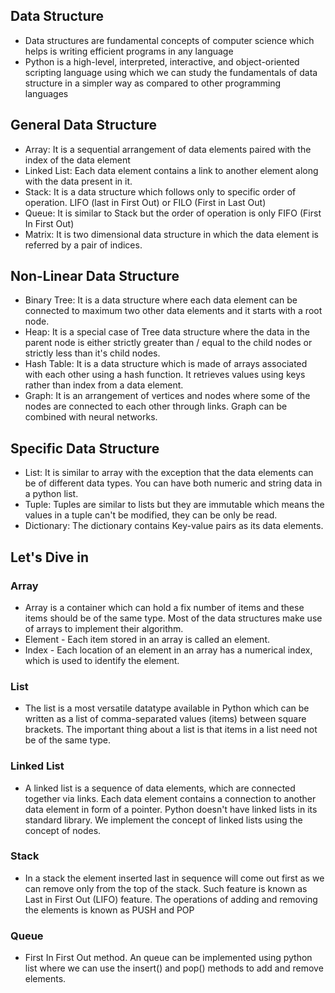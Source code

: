 ## Data Structure

* Data structures are fundamental concepts of computer science which helps is writing efficient programs in any language
* Python is a high-level, interpreted, interactive, and object-oriented scripting language using which we can study the fundamentals of data structure in a simpler way as compared to other programming languages

## General Data Structure
* Array: It is a sequential arrangement of data elements paired with the index of the data element
* Linked List: Each data element contains a link to another element along with the data present in it.
* Stack: It is a data structure which follows only to specific order of operation. LIFO (last in First Out) or FILO (First in Last Out)
* Queue: It is similar to Stack but the order of operation is only FIFO (First In First Out)
* Matrix: It is two dimensional data structure in which the data element is referred by a pair of indices.

## Non-Linear Data Structure
* Binary Tree: It is a data structure where each data element can be connected to maximum two other data elements and it starts with a root node.
* Heap: It is a special case of Tree data structure where the data in the parent node is either strictly greater than / equal to the child nodes or strictly less than it's child nodes.
* Hash Table: It is a data structure which is made of arrays associated with each other using a hash function. It retrieves values using keys rather than index from a data element.
* Graph: It is an arrangement of vertices and nodes where some of the nodes are connected to each other through links. Graph can be combined with neural networks.

## Specific Data Structure
* List: It is similar to array with the exception that the data elements can be of different data types. You can have both numeric and string data in a python list.
* Tuple: Tuples are similar to lists but they are immutable which means the values in a tuple can't be modified, they can be only be read.
* Dictionary: The dictionary contains Key-value pairs as its data elements.

## Let's Dive in
### Array
* Array is a container which can hold a fix number of items and these items should be of the same type. Most of the data structures make use of arrays to implement their algorithm.
* Element - Each item stored in an array is called an element.
* Index - Each location of an element in an array has a numerical index, which is used to identify the element.

### List
* The list is a most versatile datatype available in Python which can be written as a list of comma-separated values (items) between square brackets. The important thing about a list is that items in a list need not be of the same type.

### Linked List
* A linked list is a sequence of data elements, which are connected together via links. Each data element contains a connection to another data element in form of a pointer. Python doesn't have linked lists in its standard library. We implement the concept of linked lists using the concept of nodes.

### Stack
* In a stack the element inserted last in sequence will come out first as we can remove only from the top of the stack. Such feature is known as Last in First Out (LIFO) feature. The operations of adding and removing the elements is known as PUSH and POP

### Queue
* First In First Out method. An queue can be implemented using python list where we can use the insert() and pop() methods to add and remove elements.